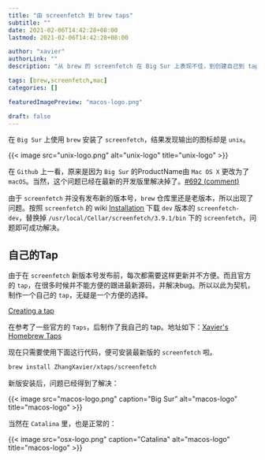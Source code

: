 ```yaml
---
title: "由 screenfetch 到 brew taps"
subtitle: ""
date: 2021-02-06T14:42:28+08:00
lastmod: 2021-02-06T14:42:28+08:00

author: "xavier"
authorLink: ""
description: "从 brew 的 screenfetch 在 Big Sur 上表现不佳，到创建自己到 taps"

tags: [brew,screenfetch,mac]
categories: []

featuredImagePreview: "macos-logo.png"

draft: false
---
```


<!--more-->

在 `Big Sur` 上使用 `brew` 安装了 `screenfetch`，结果发现输出的图标却是 `unix`。

{{< image src="unix-logo.png" alt="unix-logo" title="unix-logo" >}}

在 `Github` 上一看，原来是因为 `Big Sur` 的ProductName由 `Mac OS X` 更改为了 `macOS`。当然，这个问题已经在最新的开发版里解决掉了。[#692 (comment)](https://github.com/KittyKatt/screenFetch/issues/692#issuecomment-726631900)

由于 `screenfetch` 并没有发布新的版本号，`brew` 仓库里还是老版本，所以出现了问题。按照 `screenfetch` 的 wiki [Installation](https://github.com/KittyKatt/screenFetch/wiki/Installation) 下载 `dev` 版本的 `screenfetch-dev`，替换掉 `/usr/local/Cellar/screenfetch/3.9.1/bin` 下的 `screenfetch`，问题即可成功解决。

## 自己的Tap

由于在 `screenfetch` 新版本号发布前，每次都需要这样更新并不方便。而且官方的 `tap`，在很多时候并不能方便的跟进最新源码，并解决bug。所以以此为契机，制作一个自己的 `tap`，无疑是一个方便的选择。

[Creating a tap](https://docs.brew.sh/How-to-Create-and-Maintain-a-Tap#creating-a-tap)

在参考了一些官方的 `Taps`，后制作了我自己的 tap。地址如下：[Xavier's Homebrew Taps](https://github.com/ZhangXavier/homebrew-xtaps)

现在只需要使用下面这行代码，便可安装最新版的 `screenfetch` 啦。

``` bash
brew install ZhangXavier/xtaps/screenfetch
```

新版安装后，问题已经得到了解决：

{{< image src="macos-logo.png" caption="Big Sur" alt="macos-logo" title="macos-logo" >}}

当然在 `Catalina` 里，也是正常的：

{{< image src="osx-logo.png" caption="Catalina" alt="macos-logo" title="macos-logo" >}}
